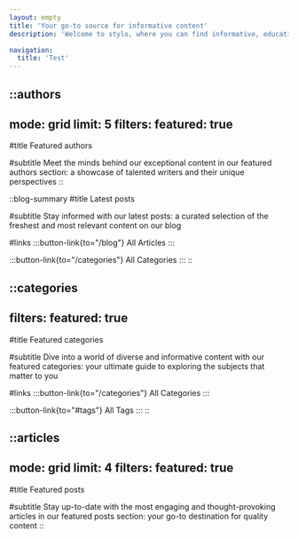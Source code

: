 ```yaml
---
layout: empty
title: 'Your go-to source for informative content'
description: 'Welcome to stylo, where you can find informative, educational and professional articles on a wide range of subjects. From business and technology to lifestyle and culture, we have it all. Join us as we share our knowledge, insights and research with you.'

navigation: 
  title: 'Test'
--- 
```


::authors
---
mode: grid
limit: 5
filters:
  featured: true
---
#title
Featured authors

#subtitle
Meet the minds behind our exceptional content in our featured authors section: 
a showcase of talented writers and their unique perspectives
::

::blog-summary
#title
Latest posts

#subtitle
Stay informed with our latest posts: a curated selection of the freshest and most relevant content on our blog

#links
:::button-link{to="/blog"}
All Articles
:::

:::button-link{to="/categories"}
All Categories
:::
::

::categories
---
filters:
  featured: true
---
#title
Featured categories

#subtitle
Dive into a world of diverse and informative content with our
featured categories: your ultimate guide to exploring the subjects
that matter to you

#links
:::button-link{to="/categories"}
All Categories
:::

:::button-link{to="#tags"}
All Tags
:::
::

::articles
---
mode: grid
limit: 4
filters:
  featured: true
---
#title
Featured posts

#subtitle
Stay up-to-date with the most engaging and thought-provoking articles in our 
featured posts section: your go-to destination for quality content
::
